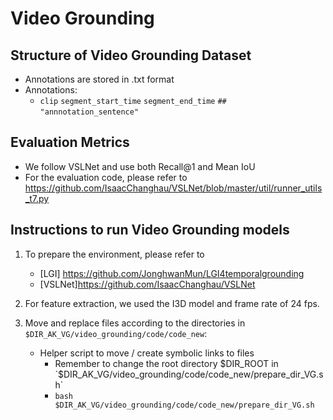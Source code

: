 # Video Grounding

## Structure of Video Grounding Dataset
* Annotations are stored in .txt format 
* Annotations:
    * `clip` `segment_start_time` `segment_end_time` `##` `"annnotation_sentence"`

## Evaluation Metrics
* We follow VSLNet and use both Recall@1 and Mean IoU
* For the evaluation code, please refer to <https://github.com/IsaacChanghau/VSLNet/blob/master/util/runner_utils_t7.py>


## Instructions to run Video Grounding models
1. To prepare the environment, please refer to 
    * [LGI] <https://github.com/JonghwanMun/LGI4temporalgrounding>
    * [VSLNet]<https://github.com/IsaacChanghau/VSLNet>

2. For feature extraction, we used the I3D model and frame rate of 24 fps.

3. Move and replace files according to the directories in `$DIR_AK_VG/video_grounding/code/code_new`:
    * Helper script to move / create symbolic links to files
        * Remember to change the root directory $DIR_ROOT in `$DIR_AK_VG/video_grounding/code/code_new/prepare_dir_VG.sh`
        * `bash $DIR_AK_VG/video_grounding/code/code_new/prepare_dir_VG.sh`
